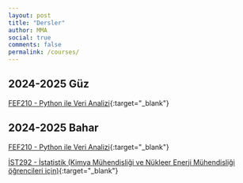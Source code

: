 ```yaml
---
layout: post
title: "Dersler"
author: MMA
social: true
comments: false
permalink: /courses/
---
```


## 2024-2025 Güz 
[FEF210 - Python ile Veri Analizi](/turkish/fef210_2425fall){:target="_blank"}

## 2024-2025 Bahar 
[FEF210 - Python ile Veri Analizi](/turkish/fef210_2425spring){:target="_blank"}

[İST292 - İstatistik (Kimya Mühendisliği ve Nükleer Enerji Mühendisliği öğrencileri için)](https://mmuratarat.github.io/turkish/files/ist292_2425spring_syllabus.pdf){:target="_blank"}
